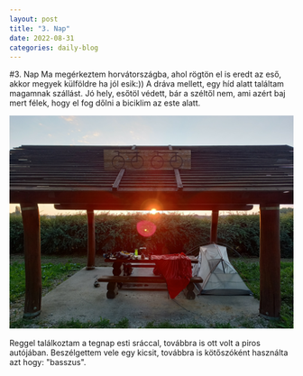 ```yaml
---
layout: post
title: "3. Nap"
date: 2022-08-31
categories: daily-blog
---
```


#3. Nap
Ma megérkeztem horvátországba, ahol rögtön el is eredt az eső, akkor megyek külföldre ha jól esik:))
A dráva mellett, egy híd alatt találtam magamnak szállást. Jó hely, esőtöl védett, bár a széltől nem, ami azért baj mert félek, hogy el fog dőlni a biciklim az este alatt.

![Szállás](day3camp.jpg)

Reggel találkoztam a tegnap esti sráccal, továbbra is ott volt a piros autójában. 
Beszélgettem vele egy kicsit, továbbra is kötőszóként használta azt hogy: "basszus".
